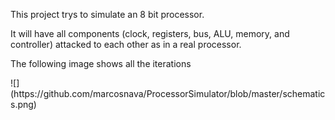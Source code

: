 <p>This project trys to simulate an 8 bit processor.</p>
<p>It will have all components (clock, registers, bus, ALU, memory, and controller) attacked to each other as in a real processor.</p>
<p>The following image shows all the iterations</p>
![](https://github.com/marcosnava/ProcessorSimulator/blob/master/schematics.png)
